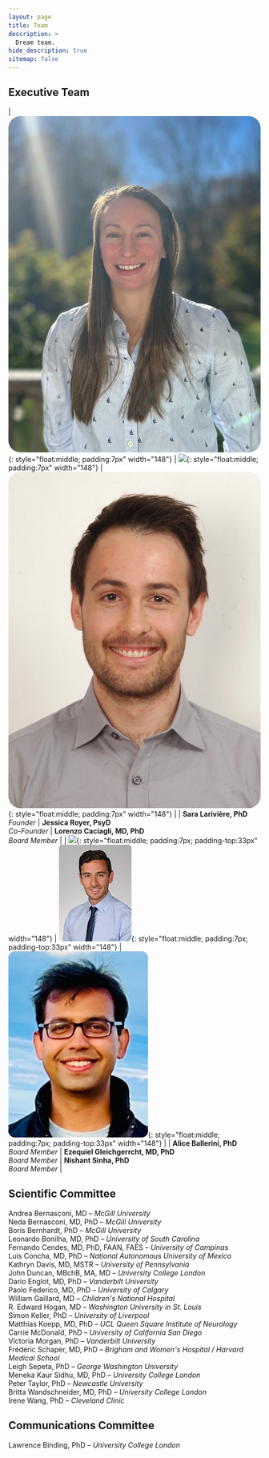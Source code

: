```yaml
---
layout: page
title: Team
description: >
  Dream team.
hide_description: true
sitemap: false
---
```


## Executive Team

<style>
table {
  table-layout: fixed;
  width: 99%;
  text-align: center;
}

td, th {
   border: none!important;
}

td {
  background: white!important;
  width: 33% ;
}
</style>
| ![](https://github.com/new-epilepsy/website-extras/blob/main/team-photos/sl.png?raw=true){: style="float:middle; padding:7px" width="148"} | ![](https://github.com/new-epilepsy/website-extras/blob/main/team-photos/jr.png?raw=true){: style="float:middle; padding:7px" width="148"} | ![](https://github.com/new-epilepsy/website-extras/blob/main/team-photos/drlo.png?raw=true){: style="float:middle; padding:7px" width="148"} |
| <b> Sara Larivière, PhD </b> <br /> <i> Founder </i> | <b> Jessica Royer, PsyD </b> <br /> <i> Co-Founder </i> | <b> Lorenzo Caciagli, MD, PhD </b> <br /> <i> Board Member </i> |
| ![](https://github.com/new-epilepsy/website-extras/blob/main/team-photos/ab.png?raw=true){: style="float:middle; padding:7px; padding-top:33px" width="148"}  |  ![](https://github.com/new-epilepsy/website-extras/blob/main/team-photos/zeke.png?raw=true){: style="float:middle; padding:7px; padding-top:33px" width="148"} |  ![](https://github.com/new-epilepsy/website-extras/blob/main/team-photos/nishant.png?raw=true){: style="float:middle; padding:7px; padding-top:33px" width="148"} |
| <b> Alice Ballerini, PhD </b> <br /> <i> Board Member </i> | <b> Ezequiel Gleichgerrcht, MD, PhD </b> <br /> <i> Board Member </i> | <b> Nishant Sinha, PhD </b> <br /> <i> Board Member </i> |


## Scientific Committee
Andrea Bernasconi, MD – <i>McGill University</i><br/>
Neda Bernasconi, MD, PhD – <i>McGill University</i><br/>
Boris Bernhardt, PhD – <i>McGill University</i><br/>
Leonardo Bonilha, MD, PhD – <i>University of South Carolina</i><br/>
Fernando Cendes, MD, PhD, FAAN, FAES – <i>University of Campinas</i><br/>
Luis Concha, MD, PhD – <i>National Autonomous University of Mexico</i><br/>
Kathryn Davis, MD, MSTR – <i>University of Pennsylvania</i><br/>
John Duncan, MBchB, MA, MD – <i>University College London</i><br/> 
Dario Englot, MD, PhD – <i>Vanderbilt University</i><br/>
Paolo Federico, MD, PhD – <i>University of Calgary</i><br/>
William Gaillard, MD – <i>Children's National Hospital</i><br/>
R. Edward Hogan, MD – <i>Washington University in St. Louis</i><br/>
Simon Keller, PhD – <i>University of Liverpool</i><br/>
Matthias Koepp, MD, PhD – <i>UCL Queen Square Institute of Neurology</i><br/>
Carrie McDonald, PhD – <i>University of California San Diego</i><br/>
Victoria Morgan, PhD – <i>Vanderbilt University</i><br/>
Frédéric Schaper, MD, PhD – <i>Brigham and Women's Hospital / Harvard Medical School</i><br/>
Leigh Sepeta, PhD – <i>George Washington University</i><br/>
Meneka Kaur Sidhu, MD, PhD – <i>University College London</i><br/>
Peter Taylor, PhD – <i>Newcastle University</i><br/>
Britta Wandschneider, MD, PhD – <i>University College London</i><br/>
Irene Wang, PhD – <i>Cleveland Clinic</i><br/>

## Communications Committee
Lawrence Binding, PhD – <i>University College London</i><br/>